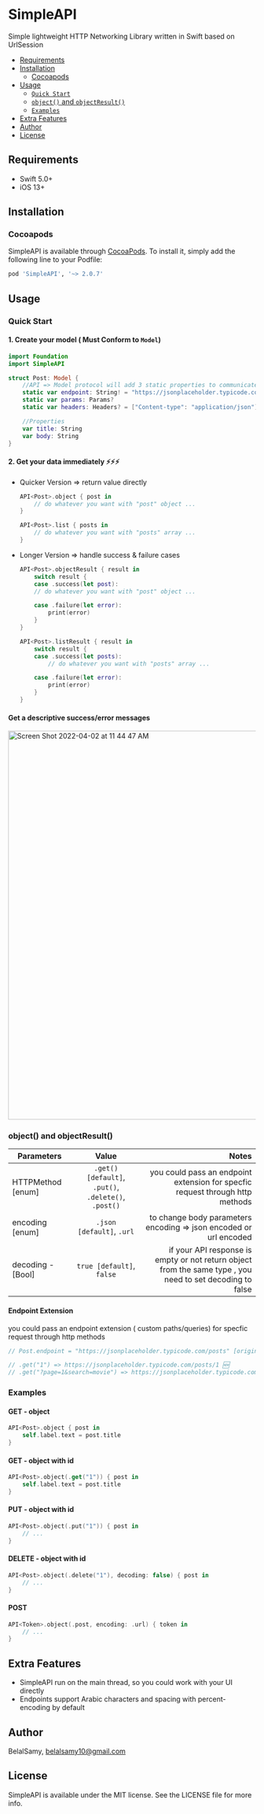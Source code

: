 # SimpleAPI

Simple lightweight HTTP Networking Library written in Swift based on UrlSession

- [Requirements](#requirements)
- [Installation](#installation)
    - [Cocoapods](#cocoapods)
- [Usage](#usage)
    - [`Quick Start`](#quick-start)
    - [`object()` and `objectResult()`](#object-and-objectresult)
    - [`Examples`](#examples)
- [Extra Features](#extra-features)
- [Author](#author)
- [License](#license)

## Requirements
- Swift 5.0+
- iOS 13+

## Installation

### Cocoapods

SimpleAPI is available through [CocoaPods](https://cocoapods.org). To install
it, simply add the following line to your Podfile:

```ruby
pod 'SimpleAPI', '~> 2.0.7'
```

## Usage

### Quick Start

#### 1. Create your model ( Must Conform to `Model`)

```swift 
import Foundation
import SimpleAPI

struct Post: Model {
    //API => Model protocol will add 3 static properties to communicate with API
    static var endpoint: String! = "https://jsonplaceholder.typicode.com/posts"
    static var params: Params?
    static var headers: Headers? = ["Content-type": "application/json"]

    //Properties
    var title: String
    var body: String
}
```

#### 2. Get your data immediately ⚡️⚡️⚡️
- Quicker Version => return value directly
    ```swift
    API<Post>.object { post in
        // do whatever you want with "post" object ... 
    }
    ```

    ```swift
    API<Post>.list { posts in
        // do whatever you want with "posts" array ... 
    }
    ```

- Longer Version => handle success & failure cases 
    ```swift 
    API<Post>.objectResult { result in
        switch result {
        case .success(let post):
        // do whatever you want with "post" object ... 

        case .failure(let error):
            print(error)
        }
    }
    ```
    
    ```swift 
    API<Post>.listResult { result in
        switch result {
        case .success(let posts):
            // do whatever you want with "posts" array ... 

        case .failure(let error):
            print(error)
        }
    }
    ```


#### Get a descriptive success/error messages

<img width="791" alt="Screen Shot 2022-04-02 at 11 44 47 AM" src="https://user-images.githubusercontent.com/38237387/161381722-22257fe7-492a-48f4-bfd6-379d97643fa3.png">

### object() and objectResult()

| Parameters        | Value           | Notes  |
| ------------- |:-------------:| -----:|
|HTTPMethod [enum] | `.get() [default]`, `.put()`, `.delete()`, `.post()` | you could pass an endpoint extension for specfic request through http methods |
|encoding [enum] | `.json [default]`, `.url` | to change body parameters encoding => json encoded or url encoded |
|decoding - [Bool] | `true [default]`, `false` | if your API response is empty or not return object from the same type , you need to set decoding to false |

#### Endpoint Extension

you could pass an endpoint extension ( custom paths/queries) for specfic request through http methods

```swift    
// Post.endpoint = "https://jsonplaceholder.typicode.com/posts" [original]

// .get("1") => https://jsonplaceholder.typicode.com/posts/1 🆕
// .get("?page=1&search=movie") => https://jsonplaceholder.typicode.com/posts?page=1&search=movie 🆕
```

### Examples 


#### GET - object
```swift
API<Post>.object { post in
    self.label.text = post.title 
}
```

#### GET - object with id  
```swift
API<Post>.object(.get("1")) { post in
    self.label.text = post.title 
}
```

#### PUT - object with id  
```swift
API<Post>.object(.put("1")) { post in
    // ...
}
```

#### DELETE - object with id  
```swift
API<Post>.object(.delete("1"), decoding: false) { post in
    // ...
}
```

#### POST 
```swift
API<Token>.object(.post, encoding: .url) { token in
    // ...
}
```

## Extra Features
- SimpleAPI run on the main thread, so you could work with your UI directly 
- Endpoints support Arabic characters and spacing with percent-encoding by default

## Author

BelalSamy, belalsamy10@gmail.com

## License

SimpleAPI is available under the MIT license. See the LICENSE file for more info.

